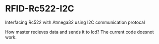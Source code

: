 # RFID-Rc522-I2C
Interfacing Rc522 with Atmega32 using I2C communication protocal

How master recieves data and sends it to lcd?
The current code doesnot work.
